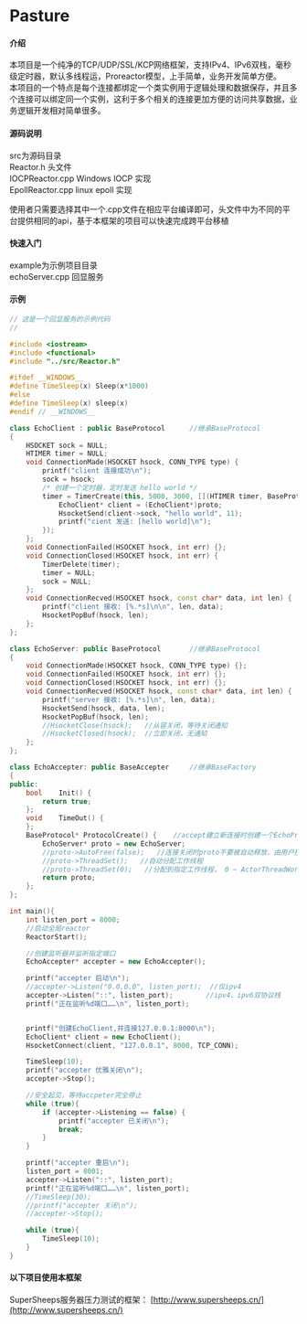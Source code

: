 # Pasture

#### 介绍

本项目是一个纯净的TCP/UDP/SSL/KCP网络框架，支持IPv4、IPv6双栈，毫秒级定时器，默认多线程运，Proreactor模型，上手简单，业务开发简单方便。  
本项目的一个特点是每个连接都绑定一个类实例用于逻辑处理和数据保存，并且多个连接可以绑定同一个实例，这利于多个相关的连接更加方便的访问共享数据，业务逻辑开发相对简单很多。


#### 源码说明

src为源码目录  
Reactor.h    头文件  
IOCPReactor.cpp    Windows IOCP 实现  
EpollReactor.cpp    linux epoll 实现

使用者只需要选择其中一个.cpp文件在相应平台编译即可，头文件中为不同的平台提供相同的api，基于本框架的项目可以快速完成跨平台移植

#### 快速入门

example为示例项目目录  
echoServer.cpp    回显服务  

#### 示例
```C++
// 这是一个回显服务的示例代码
//

#include <iostream>
#include <functional>
#include "../src/Reactor.h"

#ifdef __WINDOWS__
#define TimeSleep(x) Sleep(x*1000)
#else
#define TimeSleep(x) sleep(x)
#endif // __WINDOWS__

class EchoClient : public BaseProtocol		//继承BaseProtocol
{
	HSOCKET sock = NULL;
	HTIMER timer = NULL;
	void ConnectionMade(HSOCKET hsock, CONN_TYPE type) {
		printf("client 连接成功\n");
		sock = hsock;
		/* 创建一个定时器，定时发送 hello world */
		timer = TimerCreate(this, 5000, 3000, [](HTIMER timer, BaseProtocol* proto) {
			EchoClient* client = (EchoClient*)proto;
			HsocketSend(client->sock, "hello world", 11);
			printf("cient 发送: [hello world]\n");
		});
	};
	void ConnectionFailed(HSOCKET hsock, int err) {};
	void ConnectionClosed(HSOCKET hsock, int err) {
		TimerDelete(timer);
		timer = NULL;
		sock = NULL;
	};
	void ConnectionRecved(HSOCKET hsock, const char* data, int len) {
		printf("client 接收: [%.*s]\n\n", len, data);
		HsocketPopBuf(hsock, len);
	};
};

class EchoServer: public BaseProtocol		//继承BaseProtocol
{
	void ConnectionMade(HSOCKET hsock, CONN_TYPE type) {};
	void ConnectionFailed(HSOCKET hsock, int err) {};
	void ConnectionClosed(HSOCKET hsock, int err) {};
	void ConnectionRecved(HSOCKET hsock, const char* data, int len) {
		printf("server 接收: [%.*s]\n", len, data);
		HsocketSend(hsock, data, len); 
		HsocketPopBuf(hsock, len);
		//HsocketClose(hsock);   //从容关闭，等待关闭通知
		//HsocketClosed(hsock);  //立即关闭，无通知
	};
};

class EchoAccepter: public BaseAccepter		//继承BaseFactory
{
public:
	bool	Init() { 
		return true; 
	};
	void	TimeOut() {
	};
	BaseProtocol* ProtocolCreate() {    //accept建立新连接时创建一个EchoProtocol对象
		EchoServer* proto = new EchoServer;
		//proto->AutoFree(false);   //连接关闭时proto不要被自动释放，由用户控制释放时机
		//proto->ThreadSet();   //自动分配工作线程
		//proto->ThreadSet(0);   //分配到指定工作线程， 0 ~ ActorThreadWorker - 1 
		return proto;
	};
};

int main(){
	int listen_port = 8000;
	//启动全局reactor
	ReactorStart();  

	//创建监听器并监听指定端口
	EchoAccepter* accepter = new EchoAccepter();

	printf("accepter 启动\n");
	//accepter->Listen("0.0.0.0", listen_port);  //仅ipv4
	accepter->Listen("::", listen_port);		//ipv4、ipv6双协议栈
	printf("正在监听%d端口……\n", listen_port);


	printf("创建EchoClient,并连接127.0.0.1:8000\n");
	EchoClient* client = new EchoClient();
	HsocketConnect(client, "127.0.0.1", 8000, TCP_CONN);

	TimeSleep(10);
	printf("accepter 优雅关闭\n");
	accepter->Stop();

	//安全起见，等待accpeter完全停止
	while (true){
		if (accepter->Listening == false) {
			printf("accepter 已关闭\n");
			break;
		}
	}

	printf("accepter 重启\n");
	listen_port = 8001;
	accepter->Listen("::", listen_port);
	printf("正在监听%d端口……\n", listen_port);
	//TimeSleep(30);
	//printf("accepter 关闭\n");
	//accepter->Stop();

	while (true){
		TimeSleep(10);
	}
}
```


#### 以下项目使用本框架

SuperSheeps服务器压力测试的框架： [http://www.supersheeps.cn/](http://www.supersheeps.cn/) 
